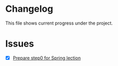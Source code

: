 # Changelog
This file shows current progress under the project.
# Issues
 - [x]  [Prepare step0 for Spring lection](https://github.com/kostua16/UNC_2020_MS_TLT/issues/1)
